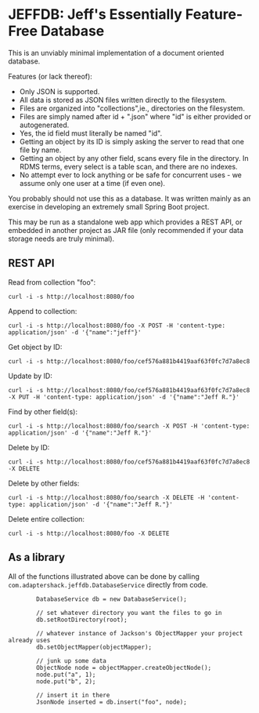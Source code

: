# JEFFDB: Jeff's Essentially Feature-Free Database

This is an unviably minimal implementation of a document oriented database.

Features (or lack thereof):

* Only JSON is supported.
* All data is stored as JSON files written directly to the filesystem. 
* Files are organized into "collections",ie., directories on the filesystem.
* Files are simply named after id + ".json" where "id" is either provided or autogenerated.
* Yes, the id field must literally be named "id".
* Getting an object by its ID is simply asking the server to read that one file by name.
* Getting an object by any other field, scans every file in the directory. In RDMS terms, every select is a table scan, and there are no indexes.
* No attempt ever to lock anything or be safe for concurrent uses - we assume only one user at a time (if even one).

You probably should not use this as a database. It was written mainly as an exercise in
developing an extremely small Spring Boot project.

This may be run as a standalone web app which provides a REST API, or embedded in another project as JAR file (only recommended if your data storage needs are truly minimal).

## REST API

Read from collection "foo":

```
curl -i -s http://localhost:8080/foo
```

Append to collection:

```
curl -i -s http://localhost:8080/foo -X POST -H 'content-type: application/json' -d '{"name":"jeff"}'
```

Get object by ID:

```
curl -i -s http://localhost:8080/foo/cef576a881b4419aaf63f0fc7d7a8ec8
```

Update by ID:

```
curl -i -s http://localhost:8080/foo/cef576a881b4419aaf63f0fc7d7a8ec8 -X PUT -H 'content-type: application/json' -d '{"name":"Jeff R."}'
```

Find by other field(s):

```
curl -i -s http://localhost:8080/foo/search -X POST -H 'content-type: application/json' -d '{"name":"Jeff R."}'
```

Delete by ID:

```
curl -i -s http://localhost:8080/foo/cef576a881b4419aaf63f0fc7d7a8ec8 -X DELETE
```

Delete by other fields:

```
curl -i -s http://localhost:8080/foo/search -X DELETE -H 'content-type: application/json' -d '{"name":"Jeff R."}'
```

Delete entire collection:

```
curl -i -s http://localhost:8080/foo -X DELETE
```

## As a library

All of the functions illustrated above can be done by calling `com.adaptershack.jeffdb.DatabaseService` directly from code.

```
		DatabaseService db = new DatabaseService();
		
		// set whatever directory you want the files to go in
		db.setRootDirectory(root);
		
		// whatever instance of Jackson's ObjectMapper your project already uses
		db.setObjectMapper(objectMapper);

		// junk up some data
		ObjectNode node = objectMapper.createObjectNode();
		node.put("a", 1);
		node.put("b", 2);

		// insert it in there
		JsonNode inserted = db.insert("foo", node);
```
